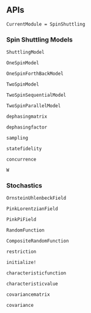 
## APIs

```@meta
CurrentModule = SpinShuttling
```

### Spin Shuttling Models

```@docs
ShuttlingModel
```

```@docs
OneSpinModel
```

```@docs
OneSpinForthBackModel
```

```@docs
TwoSpinModel
```

```@docs
TwoSpinSequentialModel
```

```@docs
TwoSpinParallelModel
```

```@docs
dephasingmatrix
```

```@docs
dephasingfactor
```


```@docs
sampling
```

```@docs
statefidelity
```

```@docs
concurrence
```

```@docs
W
```

### Stochastics

```@docs
OrnsteinUhlenbeckField
```

```@docs
PinkLorentzianField
```

```@docs
PinkPiField
```

```@docs
RandomFunction
```

```@docs
CompositeRandomFunction
```

```@docs
restriction
```

```@docs
initialize!
```

```@docs
characteristicfunction
```

```@docs
characteristicvalue
```

```@docs
covariancematrix
```

```@docs
covariance
```
